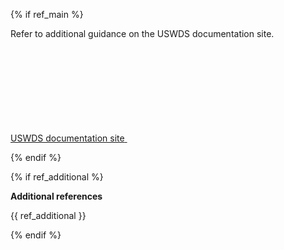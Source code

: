 {% if ref_main %}

Refer to additional guidance on the USWDS documentation site.

<a class="usa-button cfa-button usa-button--outline" href="{{ ref_main }}">
  <span>USWDS documentation site</span>

  <svg class="usa-icon" aria-hidden="true" focusable="false" role="img">
    <use href="/uswds/img/sprite.svg#launch"></use>
  </svg>
</a>

{% endif %}

{% if ref_additional %}

<b>Additional references</b>

<div class="font-body-3xs">
  {{ ref_additional }}
</div>

{% endif %}